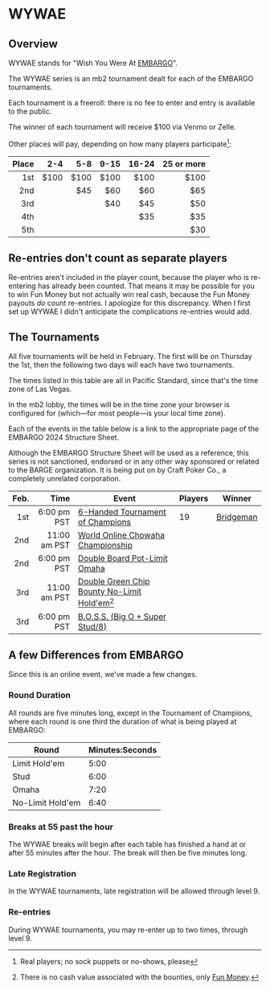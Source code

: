 # WYWAE

## Overview

WYWAE stands for "Wish You Were At
[EMBARGO](https://www.barge.org/schedule1)".  

The WYWAE series is an
mb2 tournament dealt for each of the EMBARGO tournaments.

Each tournament is a freeroll: there is no fee to enter and entry is
available to the public.

The winner of each tournament will receive $100 via Venmo or Zelle.

Other places will pay, depending on how many players participate[^1]:

|Place| 2-4| 5-8|9-15|16-24|25 or more|
|----:|---:|---:|---:|----:|---------:|
|  1st|$100|$100|$100| $100|      $100|
|  2nd|    | $45| $60|  $60|       $65|
|  3rd|    |    | $40|  $45|       $50|
|  4th|    |    |    |  $35|       $35|
|  5th|    |    |    |     |       $30|

## Re-entries don't count as separate players

Re-entries aren't included in the player count, because the player who
is re-entering has already been counted.  That means it may be
possible for you to win Fun Money but not actually win real cash,
because the Fun Money payouts _do_ count re-entries. I apologize for
this discrepancy. When I first set up WYWAE I didn't anticipate
the complications re-entries would add.


## The Tournaments

All five tournaments will be held in February. The first will be on
Thursday the 1st, then the following two days will each have two
tournaments.

The times listed in this table are all in Pacific Standard, since
that's the time zone of Las Vegas.

In the mb2 lobby, the times will be in the time zone your
browser is configured for (which&mdash;for most people&mdash;is your
local time zone).

Each of the events in the table below is a link to the
appropriate page of the EMBARGO 2024 Structure
Sheet.

Although the EMBARGO Structure Sheet will be used as a reference, this
series is not sanctioned, endorsed or in any other way sponsored or
related to the BARGE organization.  It is being put on by Craft Poker Co.,
a completely unrelated corporation.

|Feb.|Time|Event|Players|Winner|
|--:|--:|--|--|--|
|1st|6:00 pm PST|[6-Handed Tournament of Champions](https://omaholic.com/2024_EMBARGO_Structures.pdf#page=1)|19|[Bridgeman](https://craftpoker.com/event/5109/player/29)|
|2nd|11:00 am PST|[World Online Chowaha Championship](https://omaholic.com/2024_EMBARGO_Structures.pdf#page=2)|||
|2nd|6:00 pm PST|[Double Board Pot-Limit Omaha](https://omaholic.com/2024_EMBARGO_Structures.pdf#page=3)|||
|3rd|11:00 am PST|[Double Green Chip Bounty No-Limit Hold'em](https://omaholic.com/2024_EMBARGO_Structures.pdf#page=4)[^2]|||
|3rd|6:00 pm PST|[B.O.S.S. (Big O + Super Stud/8)](https://omaholic.com/2024_EMBARGO_Structures.pdf#page=5)|||

## A few Differences from EMBARGO

Since this is an online event, we've made a few changes.

### Round Duration

All rounds are five minutes long, except in the Tournament of Champions, where each round is one
third the duration of what is being played at EMBARGO:

|Round|Minutes:Seconds|
|-----|--------|
|Limit Hold'em|5:00|
|Stud|6:00|
|Omaha|7:20|
|No-Limit Hold'em|6:40|

### Breaks at 55 past the hour

The WYWAE breaks will begin after each table has finished a hand at or after 55 minutes
after the hour. The break will then be five minutes long.

### Late Registration

In the WYWAE tournaments, late registration will be allowed through level 9.

### Re-entries

During WYWAE tournaments, you may re-enter up to two times, through level 9.

[^1]: Real players; no sock puppets or no-shows, please

[^2]: There is no cash value associated with the bounties, only [Fun Money](../../fun_money.md).
